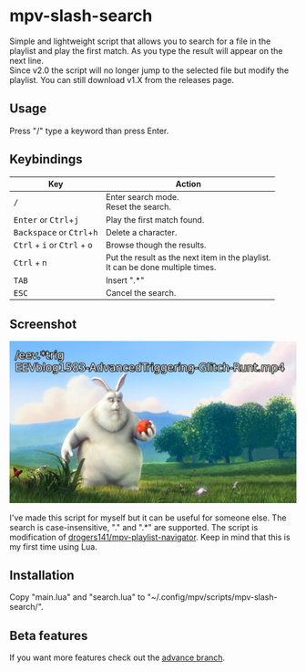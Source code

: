 # mpv-slash-search

Simple and lightweight script that allows you to search for a file in the playlist and play the first match.
As you type the result will appear on the next line. <br />
Since v2.0 the script will no longer jump to the selected file but modify the playlist. You can still download v1.X from the releases page.

## Usage

Press "/" type a keyword than press Enter.

## Keybindings

| Key | Action |
| --- | ------ |
| <kbd>/</kbd> | Enter search mode. <br /> Reset the search. |
| <kbd>Enter</kbd> or <kbd>Ctrl</kbd>+<kbd>j</kbd> | Play the first match found. |
| <kbd>Backspace</kbd> or <kbd>Ctrl</kbd>+<kbd>h</kbd> | Delete a character. |
| <kbd>Ctrl</kbd> + <kbd>i</kbd> or <kbd>Ctrl</kbd> + <kbd>o</kbd> | Browse though the results. |
| <kbd>Ctrl</kbd> + n | Put the result as the next item in the playlist. <br /> It can be done multiple times. |
| <kbd>TAB</kbd> | Insert ".*" |
| <kbd>ESC</kbd> | Cancel the search. |

## Screenshot

![Screenshot](Screenshot.png)

I've made this script for myself but it can be useful for someone else. The search is case-insensitive, "." and ".*" are supported.
The script is modification of [drogers141/mpv-playlist-navigator](https://github.com/drogers141/mpv-playlist-navigator).
Keep in mind that this is my first time using Lua.

## Installation

Copy "main.lua" and "search.lua" to "~/.config/mpv/scripts/mpv-slash-search/".

## Beta features

If you want more features check out the [advance branch](https://github.com/Anakievs/mpv-slash-search/tree/advance).
